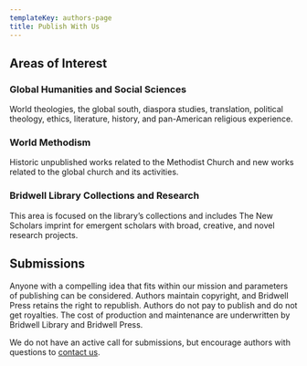 ```yaml
---
templateKey: authors-page
title: Publish With Us
---
```

## Areas of Interest

### Global Humanities and Social Sciences

World theologies, the global south, diaspora studies, translation, political theology, ethics, literature, history, and pan-American religious experience.

### World Methodism

Historic unpublished works related to the Methodist Church and new works related to the global church and its activities.

### Bridwell Library Collections and Research

This area is focused on the library’s collections and includes The New Scholars imprint for emergent scholars with broad, creative, and novel research projects. 

## Submissions

Anyone with a compelling idea that fits within our mission and parameters of publishing can be considered. Authors maintain copyright, and Bridwell Press retains the right to republish. Authors do not pay to publish and do not get royalties. The cost of production and maintenance are underwritten by Bridwell Library and Bridwell Press.

We do not have an active call for submissions, but encourage authors with questions to <a href="/contact">contact us</a>.